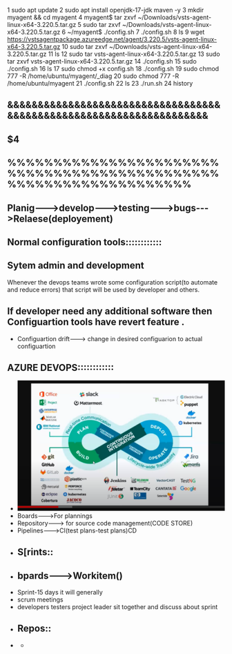   1  sudo apt update
    2  sudo apt install openjdk-17-jdk maven -y
    3  mkdir myagent && cd myagent
    4  myagent$ tar zxvf ~/Downloads/vsts-agent-linux-x64-3.220.5.tar.gz
    5  sudo tar zxvf ~/Downloads/vsts-agent-linux-x64-3.220.5.tar.gz
    6  ~/myagent$ ./config.sh
    7  ./config.sh
    8  ls
    9  wget https://vstsagentpackage.azureedge.net/agent/3.220.5/vsts-agent-linux-x64-3.220.5.tar.gz
   10  sudo tar zxvf ~/Downloads/vsts-agent-linux-x64-3.220.5.tar.gz
   11  ls
   12  sudo tar vsts-agent-linux-x64-3.220.5.tar.gz
   13  sudo tar zxvf vsts-agent-linux-x64-3.220.5.tar.gz
   14  ./config.sh
   15  sudo ./config.sh
   16  ls
   17  sudo chmod +x config.sh
   18  ./config.sh
   19  sudo chmod 777 -R /home/ubuntu/myagent/_diag
   20  sudo chmod 777 -R /home/ubuntu/myagent
   21  ./config.sh
   22  ls
   23  ./run.sh
   24  history

   ## &&&&&&&&&&&&&&&&&&&&&&&&&&&&&&&&&&&&&&&&&&&&&&&&&&&&&&&&&&&&&&&&&&&&
   ## $$$$$$$$$$$$$$$$$$$$$$$$$$$$$$$$$$$$$$$$$$$$$$$$$$$$$$$$$$$$$$$$$$$$$4
   ## %%%%%%%%%%%%%%%%%%%%%%%%%%%%%%%%%%%%%%%%%%%%%%%%%%%%%%%%%%%%%%%%%%
   ## Planig--->develop--->testing--->bugs--->Relaese(deployement)
   ## Normal configuration tools::::::::::::
   ## Sytem admin and development
   Whenever the devops teams wrote some configuration script(to automate and reduce errors) that script will be used by developer and others.
  ## If developer need any additional software  then Configuartion tools have revert feature .
  * Configuartion drift---> change in desired configuarion to actual configuartion

## AZURE DEVOPS::::::::::::
* ![pre](AZ-Images/17-Devops%20workflow.png)
* Boards--->For plannings
* Repository---> for source code management(CODE STORE)
* Pipelines--->CI(test plans-test plans)CD
* ## S[rints::
* ## bpards--->Workitem()
* Sprint-15 days it will generally
* scrum meetings
* developers testers project leader sit together and discuss about sprint
* ## Repos::
* 
  * 
